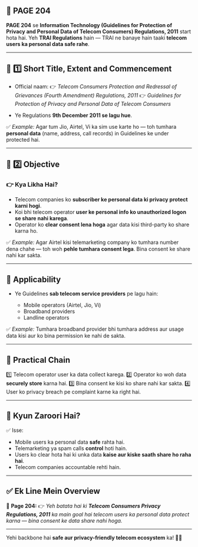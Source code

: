 ## 📄 **PAGE 204**

**PAGE 204** se **Information Technology (Guidelines for Protection of Privacy and Personal Data of Telecom Consumers) Regulations, 2011** start hota hai.
Yeh **TRAI Regulations** hain — TRAI ne banaye hain taaki **telecom users ka personal data safe rahe**.

---

## 🔹 **1️⃣ Short Title, Extent and Commencement**

* Official naam:
  👉 *Telecom Consumers Protection and Redressal of Grievances (Fourth Amendment) Regulations, 2011*
  👉 *Guidelines for Protection of Privacy and Personal Data of Telecom Consumers*

* Ye Regulations **9th December 2011 se lagu hue**.

✅ *Example:* Agar tum Jio, Airtel, Vi ka sim use karte ho — toh tumhara **personal data** (name, address, call records) in Guidelines ke under protected hai.

---

## 🔹 **2️⃣ Objective**

### 👉 Kya Likha Hai?

* Telecom companies ko **subscriber ke personal data ki privacy protect karni hogi**.
* Koi bhi telecom operator **user ke personal info ko unauthorized logon se share nahi karega**.
* Operator ko **clear consent lena hoga** agar data kisi third-party ko share karna ho.

✅ *Example:* Agar Airtel kisi telemarketing company ko tumhara number dena chahe — toh woh **pehle tumhara consent lega**. Bina consent ke share nahi kar sakta.

---

## 🔹 **Applicability**

* Ye Guidelines **sab telecom service providers** pe lagu hain:

  * Mobile operators (Airtel, Jio, Vi)
  * Broadband providers
  * Landline operators

✅ *Example:* Tumhara broadband provider bhi tumhara address aur usage data kisi aur ko bina permission ke nahi de sakta.

---

## 🧩 **Practical Chain**

1️⃣ Telecom operator user ka data collect karega.
2️⃣ Operator ko woh data **securely store** karna hai.
3️⃣ Bina consent ke kisi ko share nahi kar sakta.
4️⃣ User ko privacy breach pe complaint karne ka right hai.

---

## 🔹 **Kyun Zaroori Hai?**

✅ Isse:

* Mobile users ka personal data **safe** rahta hai.
* Telemarketing ya spam calls **control** hoti hain.
* Users ko clear hota hai ki unka data **kaise aur kiske saath share ho raha hai**.
* Telecom companies accountable rehti hain.

---

## ✅ **Ek Line Mein Overview**

📌 **Page 204:**
👉 *Yeh batata hai ki **Telecom Consumers Privacy Regulations, 2011** ka main goal hai telecom users ka personal data protect karna — bina consent ke data share nahi hoga.*

---

Yehi backbone hai **safe aur privacy-friendly telecom ecosystem** ka! 📱✨
